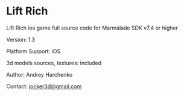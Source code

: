 Lift Rich
=========
Lift Rich ios game full source code for Marmalade SDK v7.4 or higher
 
Version: 1.3

Platform Support: iOS

3d models sources, textures: included

Author: Andrey Harchenko

Contact: jocker3d@gmail.com



